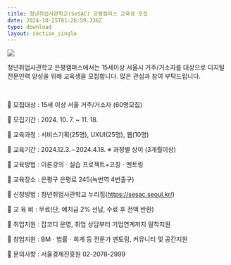 ```yaml
---
title: 청년취업사관학교(SeSAC) 은평캠퍼스 교육생 모집
date: 2024-10-25T01:26:59.336Z
type: download
layout: section_single
---
```



![](/uploads/은평캠퍼스-포스터.jpg)

<!--StartFragment-->

청년취업사관학교 은평캠퍼스에서는 15세이상 서울시 거주/거소자를 대상으로 디지털 전문인력 양성을 위해 교육생을 모집합니다. 많은 관심과 참여 부탁드립니다.

​

📌 모집대상 : 15세 이상 서울 거주/거소자 (60명모집)

📌 모집기간 : 2024. 10. 7. ~ 11. 18.

📌 교육과정 : 서비스기획(25명), UXUI(25명), 웹(10명)

📌 교육기간 : 2024.12.3.∼2024.4.18. ※ 과정별 상이 (3개월이상)

📌 교육방법 : 이론강의ㆍ실습 프로젝트+코칭ㆍ멘토링

📌 교육장소 : 은평구 은평로 245(녹번역 4번출구)

📌 신청방법 : 청년취업사관학교 누리집(https://sesac.seoul.kr/)

📌 교 육 비 : 무료(단, 예치금 2% 선납, 수료 후 전액 반환)

📌 취업지원 : 잡코디 운영, 취업 상담부터 기업연계까지 밀착지원

📌 창업지원 : BMㆍ법률ㆍ회계 등 전문가 멘토링, 커뮤니티 및 공간지원

📌 문의사항 : 서울경제진흥원 02-2078-2999

<!--EndFragment-->